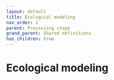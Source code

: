 ```yaml
---
layout: default
title: Ecological modeling
nav_order: 1
parent: Processing stage
grand_parent: Shared definitions
has_children: true
---
```


# Ecological modeling
<!-- 
{: .no_toc .text-delta }
* TOC
{:toc} -->